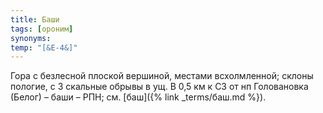 ```yaml
---
title: Баши
tags: [ороним]
synonyms:
temp: "[&Е-4&]"
---
```


Гора с безлесной плоской вершиной, местами всхолмленной; склоны пологие, с З
скальные обрывы в ущ. В 0,5 км к СЗ от нп Головановка (Белог) – баши – РПН; см.
[баш]({% link _terms/баш.md %}).
